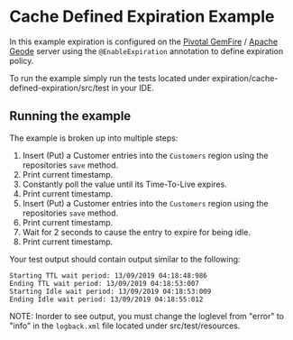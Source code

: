 # Cache Defined Expiration Example

In this example expiration is configured on the [Pivotal GemFire](https://pivotal.io/pivotal-gemfire) / [Apache Geode](http://geode.apache.org/) server using the `@EnableExpiration` annotation to define expiration policy.

To run the example simply run the tests located under expiration/cache-defined-expiration/src/test in your IDE.

## Running the example

The example is broken up into multiple steps:
1. Insert (Put) a Customer entries into the `Customers` region using the repositories `save` method.
2. Print current timestamp.
3. Constantly poll the value until its Time-To-Live expires.
4. Print current timestamp.
5. Insert (Put) a Customer entries into the `Customers` region using the repositories `save` method.
6. Print current timestamp.
7. Wait for 2 seconds to cause the entry to expire for being idle.
8. Print current timestamp.

Your test output should contain output similar to the following:

    Starting TTL wait period: 13/09/2019 04:18:48:986
    Ending TTL wait period: 13/09/2019 04:18:53:007
    Starting Idle wait period: 13/09/2019 04:18:53:009
    Ending Idle wait period: 13/09/2019 04:18:55:012
    
NOTE: Inorder to see output, you must change the loglevel from "error" to "info" in the `logback.xml` file located under src/test/resources.